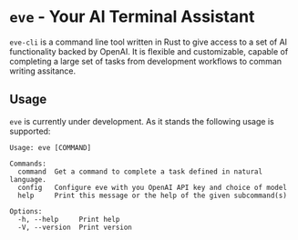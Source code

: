 # `eve` - Your AI Terminal Assistant

`eve-cli` is a command line tool written in Rust to give access to a set of AI functionality backed by OpenAI.
It is flexible and customizable, capable of completing a large set of tasks from development
workflows to comman writing assitance.

## Usage

`eve` is currently under development. As it stands the following usage is supported:

```
Usage: eve [COMMAND]

Commands:
  command  Get a command to complete a task defined in natural language.
  config   Configure eve with you OpenAI API key and choice of model
  help     Print this message or the help of the given subcommand(s)

Options:
  -h, --help     Print help
  -V, --version  Print version
```

